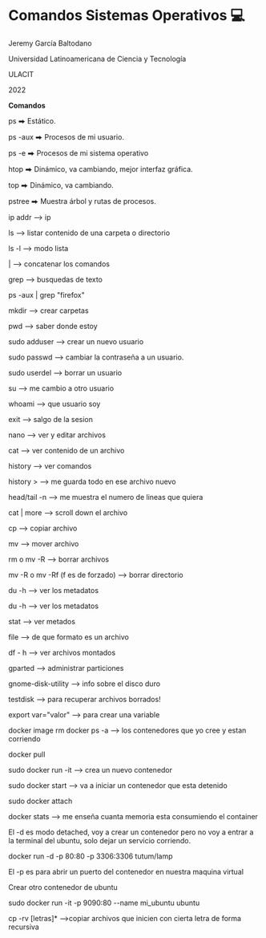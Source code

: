 # Comandos Sistemas Operativos 💻

Jeremy García Baltodano

Universidad Latinoamericana de Ciencia y Tecnología

ULACIT

2022

**Comandos**

ps ⮕ Estático.

ps -aux ⮕ Procesos de mi usuario.

ps -e ⮕ Procesos de mi sistema operativo

htop ⮕ Dinámico, va cambiando, mejor interfaz gráfica.

top ⮕ Dinámico, va cambiando.

pstree ⮕ Muestra árbol y rutas de procesos.

ip addr --> ip 

ls --> listar contenido de una carpeta o directorio

ls -l --> modo lista

| --> concatenar los comandos

grep --> busquedas de texto

ps -aux | grep "firefox"

mkdir --> crear carpetas

pwd --> saber donde estoy

sudo adduser <name miniscula>--> crear un nuevo usuario 
  
sudo passwd --> cambiar la contraseña a un usuario.
  
sudo userdel <nombre usuario> --> borrar un usuario
  
su <nombre usuario> --> me cambio a otro usuario
  
whoami --> que usuario soy
  
exit --> salgo de la sesion
  
nano <archivo> --> ver y editar archivos
  
cat --> ver contenido de un archivo
  
history --> ver comandos
  
history > <name archivo> -->  me guarda todo en ese archivo nuevo
  
head/tail -n <numero de lineas> <nombre del arhcivo> --> me muestra el numero de lineas que quiera
  
cat <archivo name> | more --> scroll down el archivo
  
cp <archivo a copiar> <lugar donde vamos a copiar> --> copiar archivo
  
mv <archivo a moverr> <lugar donde vamos a mover> --> mover archivo
  
rm o mv -R <archivo a borrar> --> borrar archivos
  
mv -R o mv -Rf (f es de forzado) <directorio a borrar> --> borrar directorio
  
du -h <archivo> --> ver los metadatos
  
du -h <archivo> --> ver los metadatos
  
stat <archivo> --> ver metados
  
file <archivo> --> de que formato es un archivo
  
df - h --> ver archivos montados
  
gparted --> administrar particiones
  
gnome-disk-utility --> info sobre el disco duro
  
testdisk --> para recuperar archivos borrados!
  
export var="valor" --> para crear una variable
  
docker image rm <nombre>
docker ps -a --> los contenedores que yo cree y estan corriendo
  
docker pull <aplicacion o image a instalar>
  
sudo docker run -it <archivo> --> crea un nuevo contenedor
  
sudo docker start<container id> --> va a iniciar un contenedor que esta detenido
  
sudo docker attach <container id>
  
docker stats --> me enseña cuanta memoria esta consumiendo el container 
  
El -d es modo detached, voy a crear un contenedor pero no voy a entrar a la terminal del ubuntu, solo dejar un servicio corriendo.
  
docker run -d -p 80:80 -p 3306:3306 tutum/lamp
  
El -p es para abrir un puerto del contenedor en nuestra maquina virtual
  
Crear otro contenedor de ubuntu
  
sudo docker run -it -p 9090:80 --name mi_ubuntu ubuntu
  
cp -rv <ubicacion>[letras]* <nueva direccion> -->copiar archivos que inicien con cierta letra de forma recursiva
  
